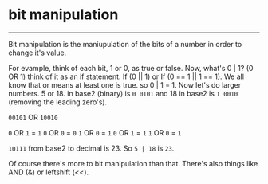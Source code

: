 # bit manipulation

---
Bit manipulation is the maniupulation of the bits of a number in order to change it's value.

For evample, think of each bit, 1 or 0, as true or false. Now, what's 0 | 1? (0 OR 1) think of it as an if statement. If (0 || 1) or If (0 == 1 || 1 == 1). We all know that or means at least one is true. so 0 | 1 = 1. Now let's do larger numbers. 5 or 18. in base2 (binary) is `0 0101` and 18 in base2 is `1 0010` (removing the leading zero's).

`00101`
  OR
`10010`

`0` OR `1` = `1`
`0` OR `0` = `0`
`1` OR `0` = `1`
`0` OR `1` = `1`
`1` OR `0` = `1`

`10111` from base2 to decimal is 23. So `5 | 18` is `23`.

Of course there's more to bit manipulation than that. There's also things like AND (&) or leftshift (<<).
